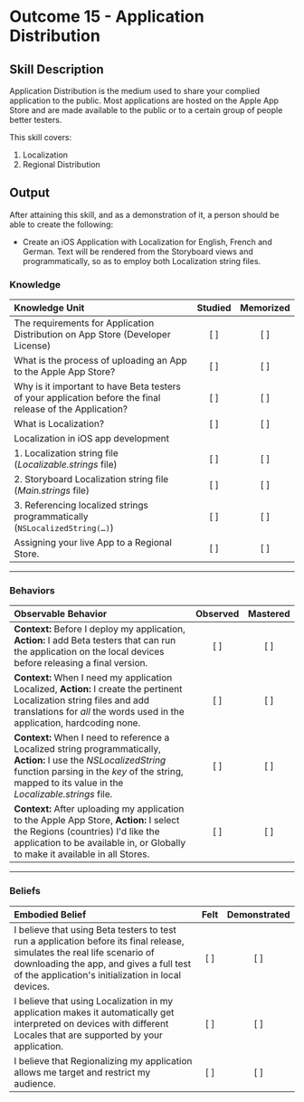 # Outcome 15 - Application Distribution
## Skill Description

Application Distribution is the medium used to share your complied application to the public.
Most applications are hosted on the Apple App Store and are made available to the public or to a certain group of people better testers.

This skill covers:
1. Localization
2. Regional Distribution

## Output
After attaining this skill, and as a demonstration of it, a person should be able to create the following:

- Create an iOS Application with Localization for English, French and German. Text will be rendered from the Storyboard views and programmatically, so as to employ both Localization string files.


### Knowledge

| Knowledge Unit   |      Studied      | Memorized |
|:-------------|:------------------:|:--------:|
| The requirements for Application Distribution on App Store (Developer License) | [ ] | [ ] |
| What is the process of uploading an App to the Apple App Store? | [ ] | [ ] |
| Why is it important to have Beta testers of your application before the final release of the Application? | [ ] | [ ] |
| What is Localization? | [ ] | [ ] |
| Localization in iOS app development |
| 1. Localization string file (_Localizable.strings_ file) | [ ] | [ ] |
| 2. Storyboard Localization string file (_Main.strings_ file) | [ ] | [ ] |
| 3. Referencing localized strings programmatically (`NSLocalizedString(…)`) | [ ] | [ ] |
| Assigning your live App to a Regional Store. | [ ] | [ ] |

------

### Behaviors

| Observable Behavior   |      Observed      | Mastered |
|:-------------|:------------------:|:--------:|
| **Context:** Before I deploy my application, **Action:** I add Beta testers that can run the application on the local devices before releasing a final version. | [ ] | [ ] |
| **Context:** When I need my application Localized, **Action:** I create the pertinent Localization string files and add translations for _all_ the words used in the application, hardcoding none. | [ ] | [ ] |
| **Context:** When I need to reference a Localized string programmatically, **Action:** I use the _NSLocalizedString_ function parsing in the _key_ of the string, mapped to its value in the _Localizable.strings_ file. | [ ] | [ ] |
| **Context:** After uploading my application to the Apple App Store, **Action:** I select the Regions (countries) I'd like the application to be available in, or Globally to make it available in all Stores. | [ ] | [ ] |
------

### Beliefs

| Embodied Belief   |      Felt      | Demonstrated |
|:-------------|:------------------:|:--------:|
| I believe that using Beta testers to test run a application before its final release, simulates the real life scenario of downloading the app, and gives a full test of the application's initialization in local devices. | [ ] | [ ] |
| I believe that using Localization in my application makes it automatically get interpreted on devices with different Locales that are supported by your application. | [ ] | [ ] |
| I believe that Regionalizing my application allows me target and restrict my audience. | [ ] | [ ] |
